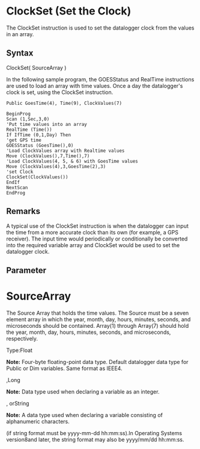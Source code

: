 # ClockSet (Set the Clock)

The ClockSet instruction is used to set the datalogger clock from the values in an array.

## Syntax

ClockSet( SourceArray )

In the following sample program, the GOESStatus and RealTime instructions are used to load an array with time values. Once a day the datalogger's clock is set, using the ClockSet instruction.

```
Public GoesTime(4), Time(9), ClockValues(7)

BeginProg
Scan (1,Sec,3,0)
'Put time values into an array
RealTime (Time())
If IfTime (0,1,Day) Then
'get GPS time
GOESStatus (GoesTime(),0)
'Load ClockValues array with Realtime values
Move (ClockValues(),7,Time(),7)
'Load ClockValues(4, 5, & 6) with GoesTime values
Move (ClockValues(4),3,GoesTime(2),3)
'set Clock
ClockSet(ClockValues())
EndIf
NextScan
EndProg
```

## Remarks

A typical use of the ClockSet instruction is when the datalogger can input the time from a more accurate clock than its own (for example, a GPS receiver). The input time would periodically or conditionally be converted into the required variable array and ClockSet would be used to set the datalogger clock.

## Parameter

# SourceArray

The Source Array that holds the time values. The Source must be a seven element array in which the year, month, day, hours, minutes, seconds, and microseconds should be contained. Array(1) through Array(7) should hold the year, month, day, hours, minutes, seconds, and microseconds, respectively.

Type:Float

**Note:** Four-byte floating-point data type. Default datalogger data type for Public or Dim variables. Same format as IEEE4.

,Long

**Note:** Data type used when declaring a variable as an integer.

, orString

**Note:** A data type used when declaring a variable consisting of alphanumeric characters.

(if string format must be yyyy-mm-dd hh:mm:ss).In Operating Systems version8and later, the string format may also be yyyy/mm/dd hh:mm:ss.
